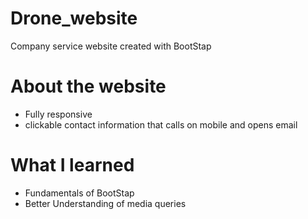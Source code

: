 # Drone_website
Company service website created with BootStap
# About the website
- Fully responsive
- clickable contact information that calls on mobile and opens email
# What I learned
 - Fundamentals of BootStap
 - Better Understanding of media queries
  
